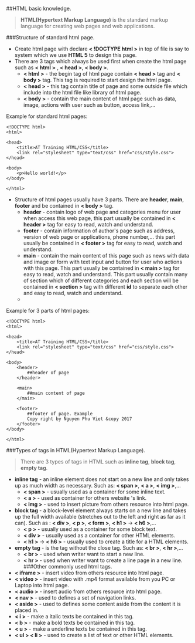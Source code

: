 ##HTML basic knowledge.
> **HTML(Hypertext Markup Language)** is the standard markup language for creating web pages and web applications.

###Structure of standard html page.
- Create html page with declare **< !DOCTYPE html >** in top of file is say to system which we use **HTML 5** to design this page. 
- There are 3 tags which always be used first when create the html page such as **< html >** , **< head >**, **< body >**.
	- **< html >** - the begin tag of html page contain **< head >** tag and **< body >** tag. This tag is required to start design the html page.
	- **< head >** - this tag contain title of page and some outside file which include into the html file like library of html page.
	- **< body >**  - contain the main content of html page such as data, image, actions with user such as button, access link,...
	
Example for standard html pages:
```
<!DOCTYPE html>
<html>

<head>
    <title>AT Training HTML/CSS</title>
    <link rel="stylesheet" type="text/css" href="css/style.css">
</head>

<body>
    <p>Hello world!</p>
</body>

</html>
```
- Structure of html pages usually have 3 parts. There are **header**, **main**, **footer** and be contained in **< body >** tag.
	- **header** - contain logo of web page and categories menu for user when access this web page, this part usually be contained in **< header >** tag for easy to read, watch and understand.
	- **footer** - contain information of author's page such as address, version of web page or applications, phone number,... this part usually be contained in **< footer >** tag for easy to read, watch and understand.
	- **main** - contain the main content of this page such as news with data and image or form with text input and button for user who actions with this page. This part usually be contained in **< main >** tag for easy to read, watch and understand. This part usually contain many of section which of different categories and each section will be contained in **< section >** tag with different **id** to separate each other and easy to read, watch and understand. 
	- 
Example for 3 parts of html pages:
```
<!DOCTYPE html>
<html>

<head>
    <title>AT Training HTML/CSS</title>
    <link rel="stylesheet" type="text/css" href="css/style.css">
</head>

<body>
    <header>
	    ##header of page
    </header>

    <main>
	    ##main content of page
    </main>

    <footer>
	    ##footer of page. Example
	    Copy right by Nguyen Phu Viet &copy 2017
    </footer>
</body>

</html>
```
###Types of tags in HTML(Hypertext Markup Language).
> There are 3 types of tags in HTML such as **inline tag**, **block tag**, **empty tag**.

- **inline tag** - an inline element does not start on a new line and only takes up as much width as necessary. Such as: **< span >**, **< a >**, **< img >**,...
	- **< span >** - usually used as a container for some inline text.
	- **< a >** - used as container for others website 's link.
	- **< img >** - used to insert picture from others resource into html page.
- **block tag** - a block-level element always starts on a new line and takes up the full width available (stretches out to the left and right as far as it can). Such as : **< div >**, **< p >**, **< form >**, **< h1 >** -> **< h6 >**,...
	- **< p >** -  usually used as a container for some block text.
	- **< div >** - usually used as a container for other HTML elements.
	- **< h1 >** -> **< h6 >** - usually used to create a title for a HTML elements.
- **empty tag** - is the tag without the close tag. Such as: **< br >**, **< hr >**,...
	- **< br >** - used when writer want to start a new line.
	- **< hr >** - used when writer want to create a line page in a new line.
###Other commonly used html tags.
- **< iframe >** - insert video from others resource into html page.
- **< video >** - insert video with .mp4 format available from you PC or Laptop into html page.
- **< audio >** - insert audio from others resource into html page.
- **< nav >** - used to defines a set of navigation links.
- **< aside >** - used to defines some content aside from the content it is placed in.
- **< i >** - make a italic texts be contained in this tag.
- **< b >** - make a bold texts be contained in this tag.
- **< u >** - make a underline texts be contained in this tag.
- **< ul > < li >** - used to create a list of text or other HTML elements.
